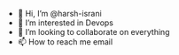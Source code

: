 - 👋 Hi, I’m @harsh-israni
- 👀 I’m interested in Devops
- 💞️ I’m looking to collaborate on everything
- 📫 How to reach me email

<!---
harsh-israni/harsh-israni is a ✨ special ✨ repository because its `README.md` (this file) appears on your GitHub profile.
You can click the Preview link to take a look at your changes.
--->
